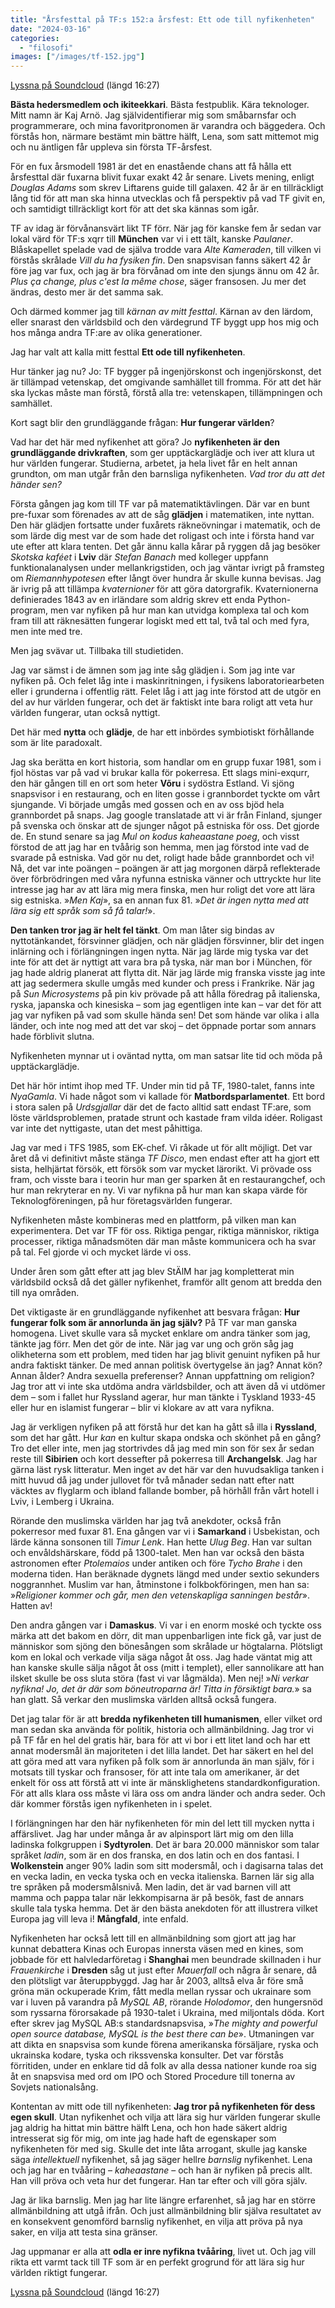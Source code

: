 ```yaml
---
title: "Årsfesttal på TF:s 152:a årsfest: Ett ode till nyfikenheten"
date: "2024-03-16"
categories:
  - "filosofi"
images: ["/images/tf-152.jpg"]
---
```


[Lyssna på Soundcloud](https://soundcloud.com/kajarno/tf-152) (längd 16:27)

__Bästa hedersmedlem och ikiteekkari__. Bästa festpublik. Kära teknologer. Mitt namn är Kaj Arnö. Jag självidentifierar mig som småbarnsfar och programmerare, och mina favoritpronomen är varandra och bäggedera. Och förstås hon, närmare bestämt min bättre hälft, Lena, som satt mittemot mig och nu äntligen får uppleva sin första TF-årsfest.

För en fux årsmodell 1981 är det en enastående chans att få hålla ett årsfesttal där fuxarna blivit fuxar exakt 42 år senare. Livets mening, enligt _Douglas Adams_ som skrev Liftarens guide till galaxen. 42 år är en tillräckligt lång tid för att man ska hinna utvecklas och få perspektiv på vad TF givit en, och samtidigt tillräckligt kort för att det ska kännas som igår.

TF av idag är förvånansvärt likt TF förr. När jag för kanske fem år sedan var lokal värd för TF:s xqrr till __München__ var vi i ett tält, kanske _Paulaner_. Blåskapellet spelade vad de själva trodde vara _Alte Kameraden_, till vilken vi förstås skrålade _Vill du ha fysiken fin_. Den snapsvisan fanns säkert 42 år före jag var fux, och jag är bra förvånad om inte den sjungs ännu om 42 år. _Plus ça change, plus c'est la même chose_, säger fransosen. Ju mer det ändras, desto mer är det samma sak.

Och därmed kommer jag till *kärnan av mitt festtal*. Kärnan av den lärdom, eller snarast den världsbild och den värdegrund TF byggt upp hos mig och hos många andra TF:are av olika generationer. 

Jag har valt att kalla mitt festtal __Ett ode till nyfikenheten__. 

Hur tänker jag nu? Jo: TF bygger på ingenjörskonst och ingenjörskonst, det är tillämpad vetenskap, det omgivande samhället till fromma. För att det här ska lyckas måste man förstå, förstå alla tre: vetenskapen, tillämpningen och samhället. 

Kort sagt blir den grundläggande frågan: __Hur fungerar världen__? 

Vad har det här med nyfikenhet att göra? Jo __nyfikenheten är den grundläggande drivkraften__, som ger upptäckarglädje och iver att klura ut hur världen fungerar. Studierna, arbetet, ja hela livet får en helt annan grundton, om man utgår från den barnsliga nyfikenheten. _Vad tror du att det händer sen?_

Första gången jag kom till TF var på matematiktävlingen. Där var en bunt pre-fuxar som förenades av att de såg __glädjen__ i matematiken, inte nyttan. Den här glädjen fortsatte under fuxårets räkneövningar i matematik, och de som lärde dig mest var de som hade det roligast och inte i första hand var ute efter att klara tenten. Det går ännu kalla kårar på ryggen då jag besöker _Skotska kaféet_ i __Lviv__ där _Stefan Banach_ med kolleger uppfann funktionalanalysen under mellankrigstiden, och jag väntar ivrigt på framsteg om _Riemannhypotesen_ efter långt över hundra år skulle kunna bevisas. Jag är ivrig på att tillämpa _kvaternioner_ för att göra datorgrafik. Kvaternionerna definierades 1843 av en irländare som aldrig skrev ett enda Python-program, men var nyfiken på hur man kan utvidga komplexa tal och kom fram till att räknesätten fungerar logiskt med ett tal, två tal och med fyra, men inte med tre.

Men jag svävar ut. Tillbaka till studietiden.

Jag var sämst i de ämnen som jag inte såg glädjen i. Som jag inte var nyfiken på. Och felet låg inte i maskinritningen, i fysikens laboratoriearbeten eller i grunderna i offentlig rätt. Felet låg i att jag inte förstod att de utgör en del av hur världen fungerar, och det är faktiskt inte bara roligt att veta hur världen fungerar, utan också nyttigt.

Det här med __nytta__ och __glädje__, de har ett inbördes symbiotiskt förhållande som är lite paradoxalt.

Jag ska berätta en kort historia, som handlar om en grupp fuxar 1981, som i fjol höstas var på vad vi brukar kalla för pokerresa. Ett slags mini-exqurr, den här gången till en ort som heter __Võru__ i sydöstra Estland. Vi sjöng snapsvisor i en restaurang, och en liten gosse i grannbordet tyckte om vårt sjungande. Vi började umgås med gossen och en av oss bjöd hela grannbordet på snaps. Jag google translatade att vi är från Finland, sjunger på svenska och önskar att de sjunger något på estniska för oss. Det gjorde de. En stund senare sa jag _Mul on kodus kaheaastane poeg_, och visst förstod de att jag har en tvåårig son hemma, men jag förstod inte vad de svarade på estniska. Vad gör nu det, roligt hade både grannbordet och vi! Nå, det var inte poängen – poängen är att jag morgonen därpå reflekterade över förbrödringen med våra nyfunna estniska vänner och uttryckte hur lite intresse jag har av att lära mig mera finska, men hur roligt det vore att lära sig estniska. »_Men Kaj_», sa en annan fux 81. »_Det är ingen nytta med att lära sig ett språk som så få talar!_». 

__Den tanken tror jag är helt fel tänkt__. Om man låter sig bindas av nyttotänkandet, försvinner glädjen, och när glädjen försvinner, blir det ingen inlärning och i förlängningen ingen nytta. När jag lärde mig tyska var det inte för att det är nyttigt att vara bra på tyska, när man bor i München, för jag hade aldrig planerat att flytta dit. När jag lärde mig franska visste jag inte att jag sedermera skulle umgås med kunder och press i Frankrike. När jag på _Sun Microsystems_ på pin kiv prövade på att hålla föredrag på italienska, ryska, japanska och kinesiska – som jag egentligen inte kan – var det för att jag var nyfiken på vad som skulle hända sen! Det som hände var olika i alla länder, och inte nog med att det var skoj – det öppnade portar som annars hade förblivit slutna. 

Nyfikenheten mynnar ut i oväntad nytta, om man satsar lite tid och möda på upptäckarglädje. 

Det här hör intimt ihop med TF. Under min tid på TF, 1980-talet, fanns inte _NyaGamla_. Vi hade något som vi kallade för __Matbordsparlamentet__. Ett bord i stora salen på _Urdsgjallar_ där det de facto alltid satt endast TF:are, som löste världsproblemen, pratade strunt och kastade fram vilda idéer. Roligast var inte det nyttigaste, utan det mest påhittiga.

Jag var med i TFS 1985, som EK-chef. Vi råkade ut för allt möjligt. Det var året då vi definitivt måste stänga _TF Disco_, men endast efter att ha gjort ett sista, helhjärtat försök, ett försök som var mycket lärorikt. Vi prövade oss fram, och visste bara i teorin hur man ger sparken åt en restaurangchef, och hur man rekryterar en ny. Vi var nyfikna på hur man kan skapa värde för Teknologföreningen, på hur företagsvärlden fungerar.

Nyfikenheten måste kombineras med en plattform, på vilken man kan experimentera. Det var TF för oss. Riktiga pengar, riktiga människor, riktiga processer, riktiga månadsmöten där man måste kommunicera och ha svar på tal. Fel gjorde vi och mycket lärde vi oss. 

Under åren som gått efter att jag blev StÄlM har jag kompletterat min världsbild också då det gäller nyfikenhet, framför allt genom att bredda den till nya områden. 

Det viktigaste är en grundläggande nyfikenhet att besvara frågan: __Hur fungerar folk som är annorlunda än jag själv?__ På TF var man ganska homogena. Livet skulle vara så mycket enklare om andra tänker som jag, tänkte jag förr. Men det gör de inte. När jag var ung och grön såg jag olikheterna som ett problem, med tiden har jag blivit genuint nyfiken på hur andra faktiskt tänker. De med annan politisk övertygelse än jag? Annat kön? Annan ålder? Andra sexuella preferenser? Annan uppfattning om religion? Jag tror att vi inte ska utdöma andra världsbilder, och att även då vi utdömer dem – som i fallet hur Ryssland agerar, hur man tänkte i Tyskland 1933-45 eller hur en islamist fungerar – blir vi klokare av att vara nyfikna. 

Jag är verkligen nyfiken på att förstå hur det kan ha gått så illa i __Ryssland__, som det har gått. Hur _kan_ en kultur skapa ondska och skönhet på en gång? Tro det eller inte, men jag stortrivdes då jag med min son för sex år sedan reste till __Sibirien__ och kort dessefter på pokerresa till __Archangelsk__. Jag har gärna läst rysk litteratur. Men inget av det här var den huvudsakliga tanken i mitt huvud då jag under jullovet för två månader sedan natt efter natt väcktes av flyglarm och ibland fallande bomber, på hörhåll från vårt hotell i Lviv, i Lemberg i Ukraina.

Rörande den muslimska världen har jag två anekdoter, också från pokerresor med fuxar 81. Ena gången var vi i __Samarkand__ i Usbekistan, och lärde känna sonsonen till _Timur Lenk_. Han hette _Ulug Beg_. Han var sultan och envåldshärskare, född på 1300-talet. Men han var också den bästa astronomen efter _Ptolemaios_ under antiken och före _Tycho Brahe_ i den moderna tiden. Han beräknade dygnets längd med under sextio sekunders noggrannhet. Muslim var han, åtminstone i folkbokföringen, men han sa: »_Religioner kommer och går, men den vetenskapliga sanningen består_». Hatten av! 

Den andra gången var i __Damaskus__. Vi var i en enorm moské och tyckte oss märka att det bakom en dörr, dit man uppenbarligen inte fick gå, var just de människor som sjöng den bönesången som skrålade ur högtalarna. Plötsligt kom en lokal och verkade vilja säga något åt oss. Jag hade väntat mig att han kanske skulle sälja något åt oss (mitt i templet), eller sannolikare att han ilsket skulle be oss sluta störa (fast vi var lågmälda). Men nej! »_Ni verkar nyfikna! Jo, det är där som böneutroparna är! Titta in försiktigt bara._» sa han glatt. Så verkar den muslimska världen alltså också fungera.

Det jag talar för är att __bredda nyfikenheten till humanismen__, eller vilket ord man sedan ska använda för politik, historia och allmänbildning. Jag tror vi på TF får en hel del gratis här, bara för att vi bor i ett litet land och har ett annat modersmål än majoriteten i det lilla landet. Det har säkert en hel del att göra med att vara nyfiken på folk som är annorlunda än man själv, för i motsats till tyskar och fransoser, för att inte tala om amerikaner, är det enkelt för oss att förstå att vi inte är mänsklighetens standardkonfiguration. För att alls klara oss måste vi lära oss om andra länder och andra seder. Och där kommer förstås igen nyfikenheten in i spelet.

I förlängningen har den här nyfikenheten för min del lett till mycken nytta i affärslivet. Jag har under många år av alpinsport lärt mig om den lilla ladinska folkgruppen i __Sydtyrolen__. Det är bara 20.000 människor som talar språket _ladin_, som är en dos franska, en dos latin och en dos fantasi. I __Wolkenstein__ anger 90% ladin som sitt modersmål, och i dagisarna talas det en vecka ladin, en vecka tyska och en vecka italienska. Barnen lär sig alla tre språken på modersmålsnivå. Men ladin, det är vad barnen vill att mamma och pappa talar när lekkompisarna är på besök, fast de annars skulle tala tyska hemma. Det är den bästa anekdoten för att illustrera vilket Europa jag vill leva i! __Mångfald__, inte enfald.

Nyfikenheten har också lett till en allmänbildning som gjort att jag har kunnat debattera Kinas och Europas innersta väsen med en kines, som jobbade för ett halvledarföretag i __Shanghai__ men beundrade skillnaden i hur _Frauenkirche_ i __Dresden__ såg ut just efter _Mauerfall_ och några år senare, då den plötsligt var återuppbyggd. Jag har år 2003, alltså elva år före små gröna män ockuperade Krim, fått medla mellan ryssar och ukrainare som var i luven på varandra på _MySQL AB_, rörande _Holodomor_, den hungersnöd som ryssarna förorsakade på 1930-talet i Ukraina, med miljontals döda. Kort efter skrev jag MySQL AB:s standardsnapsvisa, »_The mighty and powerful open source database, MySQL is the best there can be_». Utmaningen var att dikta en snapsvisa som kunde förena amerikanska försäljare, ryska och ukrainska kodare, tyska och rikssvenska konsulter. Det var förstås förritiden, under en enklare tid då folk av alla dessa nationer kunde roa sig åt en snapsvisa med ord om IPO och Stored Procedure till tonerna av Sovjets nationalsång. 

Kontentan av mitt ode till nyfikenheten: __Jag tror på nyfikenheten för dess egen skull__. Utan nyfikenhet och vilja att lära sig hur världen fungerar skulle jag aldrig ha hittat min bättre hälft Lena, och hon hade säkert aldrig intresserat sig för mig, om inte jag hade haft de egenskaper som nyfikenheten för med sig. Skulle det inte låta arrogant, skulle jag kanske säga _intellektuell_ nyfikenhet, så jag säger hellre _barnslig_ nyfikenhet. Lena och jag har en tvååring – _kaheaastane_ – och han är nyfiken på precis allt. Han vill pröva och veta hur det fungerar. Han tar efter och vill göra själv.

Jag är lika barnslig. Men jag har lite längre erfarenhet, så jag har en större allmänbildning att utgå ifrån. Och just allmänbildning blir själva resultatet av en konsekvent genomförd barnslig nyfikenhet, en vilja att pröva på nya saker, en vilja att testa sina gränser.

Jag uppmanar er alla att __odla er inre nyfikna tvååring__, livet ut. Och jag vill rikta ett varmt tack till TF som är en perfekt grogrund för att lära sig hur världen riktigt fungerar.

[Lyssna på Soundcloud](https://soundcloud.com/kajarno/tf-152) (längd 16:27)

